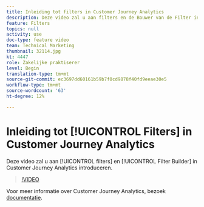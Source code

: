 ```yaml
---
title: Inleiding tot filters in Customer Journey Analytics
description: Deze video zal u aan filters en de Bouwer van de Filter in Adobe Customer Journey Analytics introduceren.
feature: Filters
topics: null
activity: use
doc-type: feature video
team: Technical Marketing
thumbnail: 32114.jpg
kt: 4447
role: Zakelijke praktiserer
level: Begin
translation-type: tm+mt
source-git-commit: ec3697dd60161b59b7f0cd9878f40fd9eeae30e5
workflow-type: tm+mt
source-wordcount: '63'
ht-degree: 12%

---
```



# Inleiding tot [!UICONTROL Filters] in Customer Journey Analytics

Deze video zal u aan [!UICONTROL filters] en [!UICONTROL Filter Builder] in Customer Journey Analytics introduceren.

>[!VIDEO](https://video.tv.adobe.com/v/32114/?quality=12)

Voor meer informatie over Customer Journey Analytics, bezoek [documentatie](https://docs.adobe.com/content/help/en/analytics-platform/using/cja-landing.html).
